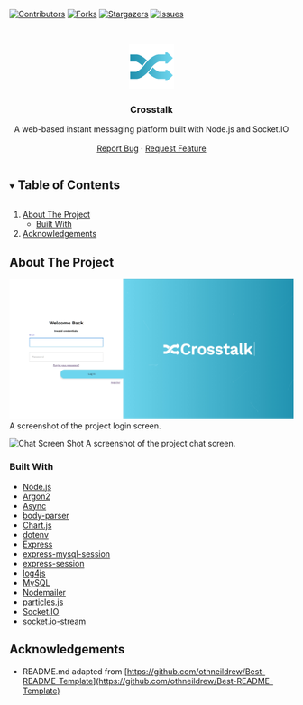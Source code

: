 <!--
*** Thanks for checking out the Best-README-Template. If you have a suggestion*** that would make this better, please fork the repo and create a pull request*** or simply open an issue with the tag "enhancement".*** Thanks again! Now go create something AMAZING! :D************ To avoid retyping too much info. Do a search and replace for the following:*** github_username, repo_name, twitter_handle, email, project_title, project_description
-->



<!-- PROJECT SHIELDS -->
<!--
*** I'm using markdown "reference style" links for readability.
*** Reference links are enclosed in brackets [ ] instead of parentheses ( ).
*** See the bottom of this document for the declaration of the reference variables
*** for contributors-url, forks-url, etc. This is an optional, concise syntax you may use.
*** https://www.markdownguide.org/basic-syntax/#reference-style-links
-->
  
[![Contributors][contributors-shield]][contributors-url]
[![Forks][forks-shield]][forks-url]
[![Stargazers][stars-shield]][stars-url]
[![Issues][issues-shield]][issues-url]

<!-- PROJECT LOGO -->
<br />
<p align="center">
  <a href="https://github.com/Matthew-Christopher/Crosstalk">
    <img src="src/client/servable/img/LogoShaded.png" alt="Logo" width="80" height="80">
  </a>

  <h3 align="center">Crosstalk</h3>

  <p align="center">
    A web-based instant messaging platform built with Node.js and Socket.IO
    <br />
    <br />
    <a href="https://github.com/Matthew-Christopher/Crosstalk/issues">Report Bug</a>
    ·
    <a href="https://github.com/Matthew-Christopher/Crosstalk/issues">Request Feature</a>
  </p>
</p>



<!-- TABLE OF CONTENTS -->
<details open="open">
  <summary><h2 style="display: inline-block">Table of Contents</h2></summary>
  <ol>
    <li>
      <a href="#about-the-project">About The Project</a>
      <ul>
        <li><a href="#built-with">Built With</a></li>
      </ul>
    </li>
    <li><a href="#acknowledgements">Acknowledgements</a></li>
  </ol>
</details>

<!-- ABOUT THE PROJECT -->
## About The Project

![Login Screen Shot][login-screenshot]
A screenshot of the project login screen.

![Chat Screen Shot][chat-screenshot]
A screenshot of the project chat screen.

### Built With

* [Node.js](https://nodejs.org/en/)
* [Argon2](https://www.npmjs.com/package/argon2)
* [Async](https://www.npmjs.com/package/async)
* [body-parser](https://www.npmjs.com/package/body-parser)
* [Chart.js](https://www.chartjs.org/)
* [dotenv](https://www.npmjs.com/package/dotenv)
* [Express](https://www.npmjs.com/package/express)
* [express-mysql-session](https://www.npmjs.com/package/express-mysql-session)
* [express-session](https://www.npmjs.com/package/express-session)
* [log4js](https://www.npmjs.com/package/log4js)
* [MySQL](https://www.npmjs.com/package/mysql)
* [Nodemailer](https://www.npmjs.com/package/nodemailer)
* [particles.js](https://github.com/VincentGarreau/particles.js/)
* [Socket.IO](https://www.npmjs.com/package/socket.io)
* [socket.io-stream](https://www.npmjs.com/package/socket.io-stream)

<!-- ACKNOWLEDGEMENTS -->
## Acknowledgements

* README.md adapted from [https://github.com/othneildrew/Best-README-Template](https://github.com/othneildrew/Best-README-Template)

<!-- MARKDOWN LINKS & IMAGES -->
<!-- https://www.markdownguide.org/basic-syntax/#reference-style-links -->
[contributors-shield]: https://img.shields.io/github/contributors/Matthew-Christopher/Crosstalk.svg?style=for-the-badge
[contributors-url]: https://github.com/Matthew-Christopher/Crosstalk/graphs/contributors
[forks-shield]: https://img.shields.io/github/forks/Matthew-Christopher/Crosstalk.svg?style=for-the-badge
[forks-url]: https://github.com/Matthew-Christopher/Crosstalk/network/members
[stars-shield]: https://img.shields.io/github/stars/Matthew-Christopher/Crosstalk.svg?style=for-the-badge
[stars-url]: https://github.com/Matthew-Christopher/Crosstalk/stargazers
[issues-shield]: https://img.shields.io/github/issues/Matthew-Christopher/Crosstalk.svg?style=for-the-badge
[issues-url]: https://github.com/Matthew-Christopher/Crosstalk/issues
[license-shield]: https://img.shields.io/github/license/Matthew-Christopher/Crosstalk.svg?style=for-the-badge
[license-url]: https://github.com/Matthew-Christopher/Crosstalk/blob/master/LICENSE.txt
[login-screenshot]: https://github.com/Matthew-Christopher/Crosstalk/blob/master/Documentation/Images/login.html.png?raw=true
[chat-screenshot]: https://github.com/Matthew-Christopher/Crosstalk/blob/master/Documentation/Images/chat.html.png?raw=true
